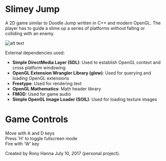# Slimey Jump
A 2D game similar to Doodle Jump written in C++ and modern OpenGL. The player has to guide a slime up a series of platforms without falling or colliding with an enemy.

![alt text](http://i65.tinypic.com/1zce0rb.png)

External dependencies used:  
- __Simple DirectMedia Layer (SDL)__: Used to establish OpenGL context and cross platform windowing 
- __OpenGL Extension Wrangler Library (glew)__: Used for querying and loading OpenGL extensions
- __Freetype__: Used for rendering text
- __OpenGL Mathematics__: Math header library  
- __FMOD__: Used for game audio  
- __Simple OpenGL Image Loader (SOIL)__: Used for loading texture images   

# Game Controls
Move with A and D keys  
Press 'H' to toggle fullscreen mode  
Fire with 'W' key  

Created by Rony Hanna July 10, 2017 (personal project).
